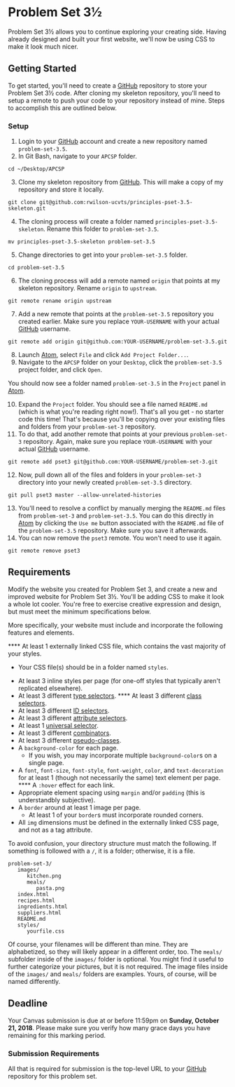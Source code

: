 # Problem Set 3½

Problem Set 3½ allows you to continue exploring your creating side. Having already designed and built your first website, we'll now be using CSS to make it look much nicer.

## Getting Started

To get started, you'll need to create a [GitHub](https://github.com/) repository to store your Problem Set 3½ code. After cloning my skeleton repository, you'll need to setup a remote to push your code to your repository instead of mine. Steps to accomplish this are outlined below.

### Setup

01. Login to your [GitHub](https://github.com/) account and create a new repository named `problem-set-3.5`.
02. In Git Bash, navigate to your `APCSP` folder.
```
cd ~/Desktop/APCSP
```
03. Clone my skeleton repository from [GitHub](https://github.com/). This will make a copy of my repository and store it locally.
```
git clone git@github.com:rwilson-ucvts/principles-pset-3.5-skeleton.git
```
04. The cloning process will create a folder named `principles-pset-3.5-skeleton`. Rename this folder to `problem-set-3.5`.
```
mv principles-pset-3.5-skeleton problem-set-3.5
```
05. Change directories to get into your `problem-set-3.5` folder.
```
cd problem-set-3.5
```
06. The cloning process will add a remote named `origin` that points at my skeleton repository. Rename `origin` to `upstream`.
```
git remote rename origin upstream
```
07. Add a new remote that points at the `problem-set-3.5` repository you created earlier. Make sure you replace `YOUR-USERNAME` with your actual [GitHub](https://github.com/) username.
```
git remote add origin git@github.com:YOUR-USERNAME/problem-set-3.5.git
```
08. Launch [Atom](https://atom.io/), select `File` and click `Add Project Folder...`.
09. Navigate to the `APCSP` folder on your `Desktop`, click the `problem-set-3.5` project folder, and click `Open`.

You should now see a folder named `problem-set-3.5` in the `Project` panel in [Atom](https://atom.io/).

10. Expand the `Project` folder. You should see a file named `README.md` (which is what you're reading right now!). That's all you get - no starter code this time! That's because you'll be copying over your existing files and folders from your `problem-set-3` repository.
11. To do that, add another remote that points at your previous `problem-set-3` repository. Again, make sure you replace `YOUR-USERNAME` with your actual [GitHub](https://github.com/) username.
```
git remote add pset3 git@github.com:YOUR-USERNAME/problem-set-3.git
```
12. Now, pull down all of the files and folders in your `problem-set-3` directory into your newly created `problem-set-3.5` directory.
```
git pull pset3 master --allow-unrelated-histories
```
13. You'll need to resolve a conflict by manually merging the `README.md` files from `problem-set-3` and `problem-set-3.5`. You can do this directly in [Atom](https://atom.io/) by clicking the `Use me` button associated with the `README.md` file of the `problem-set-3.5` repository. Make sure you save it afterwards.
14. You can now remove the `pset3` remote. You won't need to use it again.
```
git remote remove pset3
```

## Requirements

Modify the website you created for Problem Set 3, and create a new and improved website for Problem Set 3½. You'll be adding CSS to make it look a whole lot cooler. You're free to exercise creative expression and design, but must meet the minimum specifications below.

More specifically, your website must include and incorporate the following features and elements.

**** At least 1 externally linked CSS file, which contains the vast majority of your styles.
   - Your CSS file(s) should be in a folder named `styles`.
* At least 3 inline styles per page (for one-off styles that typically aren't replicated elsewhere).
* At least 3 different [type selectors](https://developer.mozilla.org/en-US/docs/Web/CSS/Type_selectors).
**** At least 3 different [class selectors](https://developer.mozilla.org/en-US/docs/Web/CSS/Class_selectors).
* At least 3 different [ID selectors](https://developer.mozilla.org/en-US/docs/Web/CSS/ID_selectors).
* At least 3 different [attribute selectors](https://developer.mozilla.org/en-US/docs/Web/CSS/Attribute_selectors).
* At least 1 [universal selector](https://developer.mozilla.org/en-US/docs/Web/CSS/Universal_selectors).
* At least 3 different [combinators](https://developer.mozilla.org/en-US/docs/Web/CSS/CSS_Selectors#Combinators).
* At least 3 different [pseudo-classes](https://developer.mozilla.org/en-US/docs/Web/CSS/Pseudo-classes).
* A `background-color` for each page.
   - If you wish, you may incorporate multiple `background-color`s on a single page.
* A `font`, `font-size`, `font-style`, `font-weight`, `color`, and `text-decoration` for at least 1 (though not necessarily the same) text element per page.
**** A `:hover` effect for each link.
* Appropriate element spacing using `margin` and/or `padding` (this is understandbly subjective).
* A `border` around at least 1 image per page.
   - At least 1 of your `border`s must incorporate rounded corners.
* All `img` dimensions must be defined in the externally linked CSS page, and not as a tag attribute.

To avoid confusion, your directory structure must match the following. If something is followed with a `/`, it is a folder; otherwise, it is a file.

```
problem-set-3/
   images/
      kitchen.png
      meals/
         pasta.png
   index.html
   recipes.html
   ingredients.html
   suppliers.html
   README.md
   styles/
      yourfile.css
```

Of course, your filenames will be different than mine. They are alphabetized, so they will likely appear in a different order, too. The `meals/` subfolder inside of the `images/` folder is optional. You might find it useful to further categorize your pictures, but it is not required. The image files inside of the `images/` and `meals/` folders are examples. Yours, of course, will be named differently.

## Deadline

Your Canvas submission is due at or before 11:59pm on **Sunday, October 21, 2018**. Please make sure you verify how many grace days you have remaining for this marking period.

### Submission Requirements

All that is required for submission is the top-level URL to your [GitHub](https://github.com/) repository for this problem set.
